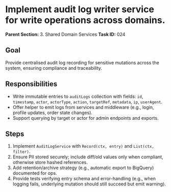 # Implement audit log writer service for write operations across domains.

**Parent Section:** 3. Shared Domain Services
**Task ID:** 024

## Goal
Provide centralised audit log recording for sensitive mutations across the system, ensuring compliance and traceability.

## Responsibilities
- Write immutable entries to `auditLogs` collection with fields: `id`, `timestamp`, `actor`, `actorType`, `action`, `targetRef`, `metadata`, `ip`, `userAgent`.
- Offer helper to emit logs from services and middleware (e.g., login, profile updates, order state changes).
- Support querying by target or actor for admin endpoints and exports.

## Steps
1. Implement `AuditLogService` with `Record(ctx, entry)` and `List(ctx, filter)`.
2. Ensure PII stored securely; include diff/old values only when compliant, otherwise store hashed references.
3. Add retention/archive strategy (e.g., automatic export to BigQuery) documented for ops.
4. Provide tests verifying entry schema and error-handling (e.g., when logging fails, underlying mutation should still succeed but emit warning).
